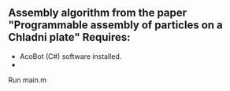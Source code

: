 Assembly algorithm from the paper "Programmable assembly of particles on a Chladni plate"
Requires:
- 
- AcoBot (C#) software installed.
- 
Run main.m

